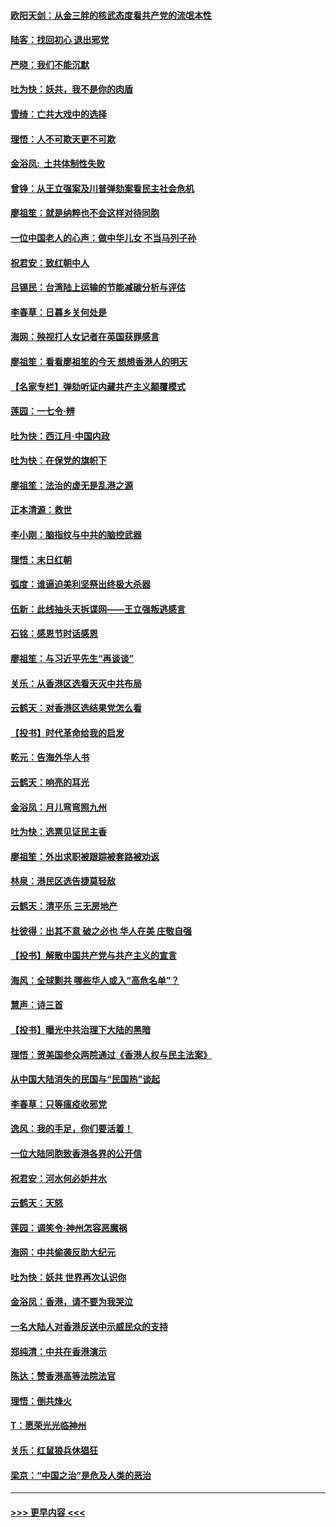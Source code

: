 #### [欧阳天剑：从金三胖的核武态度看共产党的流氓本性](../pages/nsc993/n11702238.md?t=12051801) 
#### [陆客：找回初心 退出邪党](../pages/nsc993/n11702213.md?t=12051801) 
#### [严晓：我们不能沉默](../pages/nsc993/n11702110.md?t=12051801) 
#### [吐为快：妖共，我不是你的肉盾](../pages/nsc993/n11701366.md?t=12051801) 
#### [雪绮：亡共大戏中的选择](../pages/nsc993/n11699922.md?t=12051801) 
#### [理悟：人不可欺天更不可欺](../pages/nsc993/n11699657.md?t=12051801) 
#### [金浴凤:  土共体制性失败](../pages/nsc993/n11699361.md?t=12051801) 
#### [曾铮：从王立强案及川普弹劾案看民主社会危机](../pages/nsc993/n11699318.md?t=12051801) 
#### [廖祖笙：就是纳粹也不会这样对待同胞](../pages/nsc993/n11697658.md?t=12051801) 
#### [一位中国老人的心声：做中华儿女 不当马列子孙](../pages/nsc993/n11697525.md?t=12051801) 
#### [祝君安：致红朝中人](../pages/nsc993/n11697518.md?t=12051801) 
#### [吕锡民：台湾陆上运输的节能减碳分析与评估](../pages/nsc993/n11694983.md?t=12051801) 
#### [李春草：日暮乡关何处是](../pages/nsc993/n11694805.md?t=12051801) 
#### [海网：殃视打人女记者在英国获罪感言](../pages/nsc993/n11693832.md?t=12051801) 
#### [廖祖笙：看看廖祖笙的今天 想想香港人的明天](../pages/nsc993/n11693707.md?t=12051801) 
#### [【名家专栏】弹劾听证内藏共产主义颠覆模式](../pages/nsc993/n11693563.md?t=12051801) 
#### [莲园：一七令‧辨](../pages/nsc993/n11692558.md?t=12051801) 
#### [吐为快：西江月·中国内政](../pages/nsc993/n11692071.md?t=12051801) 
#### [吐为快：在保党的旗帜下](../pages/nsc993/n11691188.md?t=12051801) 
#### [廖祖笙：法治的虚无是乱港之源](../pages/nsc993/n11690605.md?t=12051801) 
#### [正本清源：救世](../pages/nsc993/n11689134.md?t=12051801) 
#### [李小刚：脑指纹与中共的脑控武器](../pages/nsc993/n11688900.md?t=12051801) 
#### [理悟：末日红朝](../pages/nsc993/n11688829.md?t=12051801) 
#### [弧度：谁逼迫美利坚祭出终极大杀器](../pages/nsc993/n11688735.md?t=12051801) 
#### [伍新：此线抽头天拆谍网——王立强叛逃感言](../pages/nsc993/n11687981.md?t=12051801) 
#### [石铭：感恩节时话感恩](../pages/nsc993/n11687568.md?t=12051801) 
#### [廖祖笙：与习近平先生“再谈谈”](../pages/nsc993/n11687005.md?t=12051801) 
#### [关乐：从香港区选看天灭中共布局](../pages/nsc993/n11686647.md?t=12051801) 
#### [云鹤天：对香港区选结果党怎么看](../pages/nsc993/n11686216.md?t=12051801) 
#### [【投书】时代革命给我的启发](../pages/nsc993/n11684287.md?t=12051801) 
#### [乾元：告海外华人书](../pages/nsc993/n11684044.md?t=12051801) 
#### [云鹤天：响亮的耳光](../pages/nsc993/n11684254.md?t=12051801) 
#### [金浴凤：月儿弯弯照九州](../pages/nsc993/n11684231.md?t=12051801) 
#### [吐为快：选票见证民主香](../pages/nsc993/n11684206.md?t=12051801) 
#### [廖祖笙：外出求职被跟踪被套路被劝返](../pages/nsc993/n11683874.md?t=12051801) 
#### [林泉：港民区选告捷莫轻敌](../pages/nsc993/n11683930.md?t=12051801) 
#### [云鹤天：清平乐 三无房地产](../pages/nsc993/n11681521.md?t=12051801) 
#### [杜彼得：出其不意 破之必也 华人在美 庄敬自强](../pages/nsc993/n11679554.md?t=12051801) 
#### [【投书】解散中国共产党与共产主义的宣言](../pages/nsc993/n11679177.md?t=12051801) 
#### [海风：全球剿共 哪些华人或入“高危名单”？](../pages/nsc993/n11678617.md?t=12051801) 
#### [慧声：诗三首](../pages/nsc993/n11678848.md?t=12051801) 
#### [【投书】曝光中共治理下大陆的黑暗](../pages/nsc993/n11678674.md?t=12051801) 
#### [理悟：贺美国参众两院通过《香港人权与民主法案》](../pages/nsc993/n11678104.md?t=12051801) 
#### [从中国大陆消失的民国与“民国热”谈起](../pages/nsc993/n11678075.md?t=12051801) 
#### [李春草：只等瘟疫收邪党](../pages/nsc993/n11677308.md?t=12051801) 
#### [逸风：我的手足，你们要活着！](../pages/nsc993/n11676352.md?t=12051801) 
#### [一位大陆同胞致香港各界的公开信](../pages/nsc993/n11675761.md?t=12051801) 
#### [祝君安：河水何必妒井水](../pages/nsc993/n11675746.md?t=12051801) 
#### [云鹤天：天怒](../pages/nsc993/n11675718.md?t=12051801) 
#### [莲园：调笑令‧神州怎容恶魔祸](../pages/nsc993/n11675648.md?t=12051801) 
#### [海网：中共偷袭反助大纪元](../pages/nsc993/n11673515.md?t=12051801) 
#### [吐为快：妖共 世界再次认识你](../pages/nsc993/n11673506.md?t=12051801) 
#### [金浴凤：香港，请不要为我哭泣](../pages/nsc993/n11673248.md?t=12051801) 
#### [一名大陆人对香港反送中示威民众的支持](../pages/nsc993/n11672615.md?t=12051801) 
#### [郑纯清：中共在香港演示](../pages/nsc993/n11670539.md?t=12051801) 
#### [陈达：赞香港高等法院法官](../pages/nsc993/n11669542.md?t=12051801) 
#### [理悟：倒共烽火](../pages/nsc993/n11668844.md?t=12051801) 
#### [T：愿荣光光临神州](../pages/nsc993/n11668421.md?t=12051801) 
#### [关乐：红鼠狼兵休猖狂](../pages/nsc993/n11668378.md?t=12051801) 
#### [梁京：“中国之治”是危及人类的恶治](../pages/nsc993/n11668328.md?t=12051801) 

----
#### [ >>> 更早内容 <<< ](../indexes/nsc993-earlier.md)
